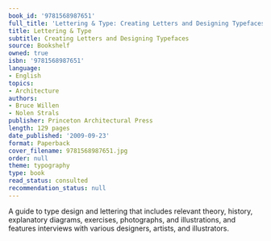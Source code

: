 ```yaml
---
book_id: '9781568987651'
full_title: 'Lettering & Type: Creating Letters and Designing Typefaces'
title: Lettering & Type
subtitle: Creating Letters and Designing Typefaces
source: Bookshelf
owned: true
isbn: '9781568987651'
language:
- English
topics:
- Architecture
authors:
- Bruce Willen
- Nolen Strals
publisher: Princeton Architectural Press
length: 129 pages
date_published: '2009-09-23'
format: Paperback
cover_filename: 9781568987651.jpg
order: null
theme: typography
type: book
read_status: consulted
recommendation_status: null
---
```

A guide to type design and lettering that includes relevant theory, history, explanatory diagrams, exercises, photographs, and illustrations, and features interviews with various designers, artists, and illustrators.
